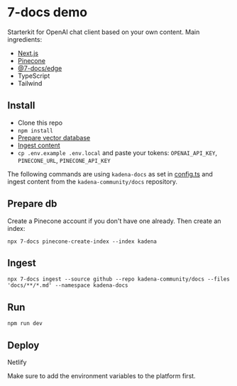 # 7-docs demo

Starterkit for OpenAI chat client based on your own content. Main ingredients:

- [Next.js](https://nextjs.org)
- [Pinecone](https://www.pinecone.io)
- [@7-docs/edge](https://www.npmjs.com/package/@7-docs/edge)
- TypeScript
- Tailwind

## Install

- Clone this repo
- `npm install`
- [Prepare vector database](#prepare-db)
- [Ingest content](#ingest)
- `cp .env.example .env.local` and paste your tokens: `OPENAI_API_KEY`, `PINECONE_URL`, `PINECONE_API_KEY`

The following commands are using `kadena-docs` as set in [config.ts](./config.ts) and ingest content from the
`kadena-community/docs` repository.

## Prepare db

Create a Pinecone account if you don't have one already. Then create an index:

```shell
npx 7-docs pinecone-create-index --index kadena
```

## Ingest

```shell
npx 7-docs ingest --source github --repo kadena-community/docs --files 'docs/**/*.md' --namespace kadena-docs
```

## Run

```shell
npm run dev
```

## Deploy

Netlify

Make sure to add the environment variables to the platform first.
